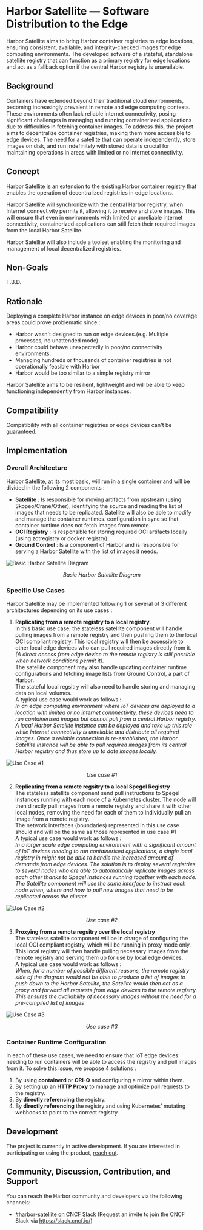 # Harbor Satellite — Software Distribution to the Edge

Harbor Satellite aims to bring Harbor container registries to edge locations, ensuring consistent, available, and integrity-checked images for edge computing environments. The developed sofware of a stateful, standalone satellite registry that can function as a primary registry for edge locations and act as a fallback option if the central Harbor registry is unavailable.

## Background

Containers have extended beyond their traditional cloud environments, becoming increasingly prevalent in remote and edge computing contexts. These environments often lack reliable internet connectivity, posing significant challenges in managing and running containerized applications due to difficulties in fetching container images. To address this, the project aims to decentralize container registries, making them more accessible to edge devices. The need for a satellite that can operate independently, store images on disk, and run indefinitely with stored data is crucial for maintaining operations in areas with limited or no internet connectivity.

## Concept

Harbor Satellite is an extension to the existing Harbor container registry that enables the operation of decentralized registries in edge locations.

Harbor Satellite will synchronize with the central Harbor registry, when Internet connectivity permits it, allowing it to receive and store images. This will ensure that even in environments with limited or unreliable internet connectivity, containerized applications can still fetch their required images from the local Harbor Satellite.

Harbor Satellite will also include a toolset enabling the monitoring and management of local decentralized registries.

## Non-Goals

T.B.D.

## Rationale

Deploying a complete Harbor instance on edge devices in poor/no coverage areas could prove problematic since :

- Harbor wasn't designed to run on edge devices.(e.g. Multiple processes, no unattended mode)
- Harbor could behave unexpectedly in poor/no connectivity environments.
- Managing hundreds or thousands of container registries is not operationally feasible with Harbor
- Harbor would be too similar to a simple registry mirror

Harbor Satellite aims to be resilient, lightweight and will be able to keep functioning independently from Harbor instances.

## Compatibility

Compatibility with all container registries or edge devices can't be guaranteed.

## Implementation

### Overall Architecture

Harbor Satellite, at its most basic, will run in a single container and will be divided in the following 2 components :

- **Satellite** : Is responsible for moving artifacts from upstream (using Skopeo/Crane/Other), identifying the source and reading the list of images that needs to be replicated. Satellite will also be able to modify and manage the container runtimes. configuration in sync so that container runtime does not fetch images from remote.
- **OCI Registry** : Is responsible for storing required OCI artifacts locally (using zotregistry or docker registry).
- **Ground Control** : Is a component of Harbor and is responsible for serving a Harbor Satellite with the list of images it needs.

![Basic Harbor Satellite Diagram](docs/images/harbor-satellite-overview.svg)

<p align="center"><em>Basic Harbor Satellite Diagram</em></p>

### Specific Use Cases

Harbor Satellite may be implemented following 1 or several of 3 different architectures depending on its use cases :

1. **Replicating from a remote registry to a local registry.**  
In this basic use case, the stateless satellite component will handle pulling images from a remote registry and then pushing them to the local OCI compliant registry. This local registry will then be accessible to other local edge devices who can pull required images directly from it.
_(A direct access from edge device to the remote registry is still possible when network conditions permit it)._  
The satellite component may also handle updating container runtime configurations and fetching image lists from Ground Control, a part of Harbor.  
The stateful local regsitry will also need to handle storing and managing data on local volumes.  
A typical use case would work as follows :  
_In an edge computing environment where IoT devices are deployed to a location with limited or no internet connnectivity, these devices need to run containerised images but cannot pull from a central Harbor registry. A local Harbor Satellite instance can be deployed and take up this role while Internet connectivity is unreliable and distribute all required images. Once a reliable connection is re-established, the Harbor Satellite instance will be able to pull required images from its central Harbor registry and thus store up to date images locally._

![Use Case #1](docs/images/satellite_use_case_1.svg)
<p align="center"><em>Use case #1</em></p>

2. **Replicating from a remote regsitry to a local Spegel Registry**  
The stateless satellite component send pull instructions to Spegel instances running with each node of a Kubernetes cluster. The node will then directly pull images from a remote registry and share it with other local nodes, removing the need for each of them to individually pull an image from a remote registry.  
The network interfaces (boundaries) represented in this use case should and will be the same as those represented in use case #1  
A typical use case would work as follows :  
_In a larger scale edge computing environment with a significant amount of IoT devices needing to run containerised applications, a single local registry in might not be able to handle the increased amount of demands from edge devices. The solution is to deploy several registries to several nodes who are able to automatically replicate images across each other thanks to Spegel instances running together with each node. The Satellite component will use the same interface to instruct each node when, where and how to pull new images that need to be replicated across the cluster._

![Use Case #2](docs/images/satellite_use_case_2.svg)
<p align="center"><em>Use case #2</em></p>

3. **Proxying from a remote regsitry over the local registry**  
The stateless satellite component will be in charge of configuring the local OCI compliant registry, which will be running in proxy mode only. This local registry will then handle pulling necessary images from the remote registry and serving them up for use by local edge devices.  
A typical use case would work as follows :  
_When, for a number of possible different reasons, the remote registry side of the diagram would not be able to produce a list of images to push down to the Harbor Satellite, the Satellite would then act as a proxy and forward all requests from edge devices to the remote registry. This ensures the availability of necessary images without the need for a pre-compiled list of images_

![Use Case #3](docs/images/satellite_use_case_3.svg)
<p align="center"><em>Use case #3</em></p>

### Container Runtime Configuration

In each of these use cases, we need to ensure that IoT edge devices needing to run containers will be able to access the registry and pull images from it. To solve this issue, we propose 4 solutions :

1. By using **containerd** or **CRI-O** and  configuring a mirror within them.
2. By setting up an **HTTP Proxy** to manage and optimize pull requests to the registry.
3. By **directly referencing** the registry.
4. By **directly referencing** the registry and using Kubernetes' mutating webhooks to point to the correct registry.

## Development

The project is currently in active development. If you are interested in participating or using the product, [reach out](https://container-registry.com/contact/).

## Community, Discussion, Contribution, and Support

You can reach the Harbor community and developers via the following channels:

- [#harbor-satellite on CNCF Slack](https://cloud-native.slack.com/archives/C06NE6EJBU1) (Request an invite to join the CNCF Slack via https://slack.cncf.io/)
